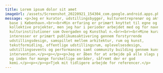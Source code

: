 ```yaml
---
title: Lorem ipsum dolor sit amet
imageUrl: /assets/Screenshot_20220921_154304_com.google.android.apps.photos.jpg
message: <p>Jeg er kurator, udstillingsbygger, kulturentreprenør og aktivist med
  base i København.<br><br>Min erfaring er primært knyttet til egne og
  kollektive projekter, men jeg har i perioder arbejdet med og for navngivne
  kulturinstitutioner som Overgaden og Kunsthal n.<br><br><br>Mine kuratoriske
  interesser er primært publikumsaktivering gennem forstyrrende
  udstillingsdesign, samspillet mellem arkitektur, rum og kunst,
  tekstformidling, offentlige udstillingsrum, oplevelsesdesign,
  udstillingsevents og performances samt community building gennem kunstnerisk
  intervention.</p><p></p><p>Jeg er åben for at arbejde på alle slags projekter
  og inden for mange forskellige områder, såfremt der er god
  kemi.</p><p></p><p>Tjek mit tidligere arbejde for referencer.</p>
---
```

<p></p>